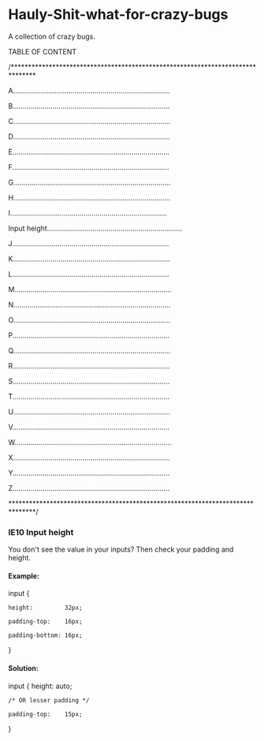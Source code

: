 # Hauly-Shit-what-for-crazy-bugs
A collection of crazy bugs.

TABLE OF CONTENT


/*******************************************************************************

A...............................................................................

B...............................................................................

C...............................................................................

D...............................................................................

E...............................................................................

F...............................................................................

G...............................................................................

H...............................................................................

I...............................................................................

Input height....................................................................

J...............................................................................

K...............................................................................

L...............................................................................

M...............................................................................

N...............................................................................

O...............................................................................

P...............................................................................

Q...............................................................................

R...............................................................................

S...............................................................................

T...............................................................................

U...............................................................................

V...............................................................................

W...............................................................................

X...............................................................................

Y...............................................................................

Z...............................................................................

*******************************************************************************/

### IE10 Input height
You don't see the value in your inputs? Then check your padding and height.

#### Example:

input {

    height:         32px;

    padding-top:    16px;

    padding-bottom: 16px;

}

#### Solution:
input {
    height: auto;

    /* OR lesser padding */

    padding-top:    15px;
    
}
